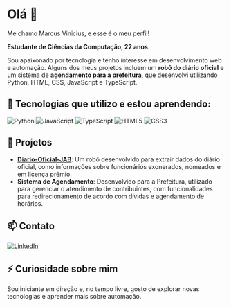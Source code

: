 # Olá 👋

Me chamo Marcus Vinicius, e esse é o meu perfil!

**Estudante de Ciências da Computação, 22 anos.**

Sou apaixonado por tecnologia e tenho interesse em desenvolvimento web e automação. Alguns dos meus projetos incluem um **robô do diário oficial** e um sistema de **agendamento para a prefeitura**, que desenvolvi utilizando Python, HTML, CSS, JavaScript e TypeScript.

## 🌱 Tecnologias que utilizo e estou aprendendo:
![Python](https://img.shields.io/badge/Python-3776AB?style=for-the-badge&logo=python&logoColor=white)
![JavaScript](https://img.shields.io/badge/JavaScript-F7DF1E?style=for-the-badge&logo=javascript&logoColor=black)
![TypeScript](https://img.shields.io/badge/TypeScript-007ACC?style=for-the-badge&logo=typescript&logoColor=white)
![HTML5](https://img.shields.io/badge/HTML5-E34F26?style=for-the-badge&logo=html5&logoColor=white)
![CSS3](https://img.shields.io/badge/CSS3-1572B6?style=for-the-badge&logo=css3&logoColor=white)

## 🔭 Projetos
- **[Diario-Oficial-JAB](https://github.com/Marquinhovini/Diario-Oficial-JAB)**: Um robô desenvolvido para extrair dados do diário oficial, como informações sobre funcionários exonerados, nomeados e em licença prêmio.
- **Sistema de Agendamento**: Desenvolvido para a Prefeitura, utilizado para gerenciar o atendimento de contribuintes, com funcionalidades para redirecionamento de acordo com dívidas e agendamento de horários.

## 📫 Contato
[![LinkedIn](https://img.shields.io/badge/LinkedIn-blue?style=for-the-badge&logo=linkedin)](https://www.linkedin.com/in/marquinhovinii/)


## ⚡ Curiosidade sobre mim
Sou iniciante em direção e, no tempo livre, gosto de explorar novas tecnologias e aprender mais sobre automação.


